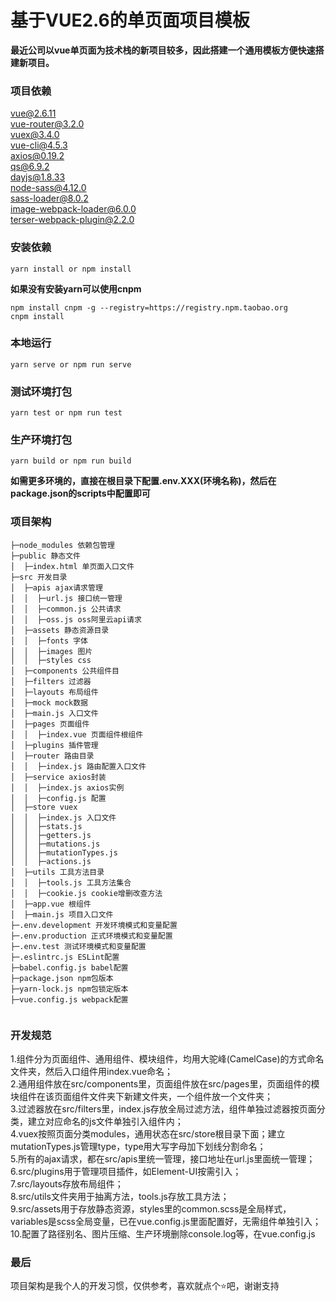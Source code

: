 # 基于VUE2.6的单页面项目模板
**最近公司以vue单页面为技术栈的新项目较多，因此搭建一个通用模板方便快速搭建新项目。**

### 项目依赖
vue@2.6.11  
vue-router@3.2.0  
vuex@3.4.0  
vue-cli@4.5.3  
axios@0.19.2  
qs@6.9.2  
dayjs@1.8.33  
node-sass@4.12.0  
sass-loader@8.0.2  
image-webpack-loader@6.0.0  
terser-webpack-plugin@2.2.0

### 安装依赖
```
yarn install or npm install
```
**如果没有安装yarn可以使用cnpm**

```
npm install cnpm -g --registry=https://registry.npm.taobao.org
cnpm install
```
### 本地运行
```
yarn serve or npm run serve
```
### 测试环境打包
```
yarn test or npm run test
```
### 生产环境打包
```
yarn build or npm run build
```
**如需更多环境的，直接在根目录下配置.env.XXX(环境名称)，然后在package.json的scripts中配置即可**

### 项目架构
```
├─node_modules 依赖包管理
├─public 静态文件
│  ├─index.html 单页面入口文件 
├─src 开发目录
│  ├─apis ajax请求管理
│  │  ├─url.js 接口统一管理   
│  │  ├─common.js 公共请求   
│  │  ├─oss.js oss阿里云api请求 
│  ├─assets 静态资源目录 
│  │  ├─fonts 字体  
│  │  ├─images 图片  
│  │  ├─styles css  
│  ├─components 公共组件目
│  ├─filters 过滤器
│  ├─layouts 布局组件
│  ├─mock mock数据
│  ├─main.js 入口文件
│  ├─pages 页面组件 
│  │  ├─index.vue 页面组件根组件
│  ├─plugins 插件管理 
│  ├─router 路由目录 
│  │  ├─index.js 路由配置入口文件
│  ├─service axios封装
│  │  ├─index.js axios实例   
│  │  ├─config.js 配置
│  ├─store vuex 
│  │  ├─index.js 入口文件
│  │  ├─stats.js
│  │  ├─getters.js
│  │  ├─mutations.js
│  │  ├─mutationTypes.js
│  │  ├─actions.js
│  ├─utils 工具方法目录
│  │  ├─tools.js 工具方法集合  
│  │  ├─cookie.js cookie增删改查方法   
│  ├─app.vue 根组件
│  ├─main.js 项目入口文件
├─.env.development 开发环境模式和变量配置
├─.env.production 正式环境模式和变量配置
├─.env.test 测试环境模式和变量配置
├─.eslintrc.js ESLint配置
├─babel.config.js babel配置
├─package.json npm包版本
├─yarn-lock.js npm包锁定版本
├─vue.config.js webpack配置
    
```

### 开发规范

1.组件分为页面组件、通用组件、模块组件，均用大驼峰(CamelCase)的方式命名文件夹，然后入口组件用index.vue命名；  
2.通用组件放在src/components里，页面组件放在src/pages里，页面组件的模块组件在该页面组件文件夹下新建文件夹，一个组件放一个文件夹；  
3.过滤器放在src/filters里，index.js存放全局过滤方法，组件单独过滤器按页面分类，建立对应命名的js文件单独引入组件内；  
4.vuex按照页面分类modules，通用状态在src/store根目录下面；建立mutationTypes.js管理type，type用大写字母加下划线分割命名；  
5.所有的ajax请求，都在src/apis里统一管理，接口地址在url.js里面统一管理；  
6.src/plugins用于管理项目插件，如Element-UI按需引入；  
7.src/layouts存放布局组件；  
8.src/utils文件夹用于抽离方法，tools.js存放工具方法；  
9.src/assets用于存放静态资源，styles里的common.scss是全局样式，variables是scss全局变量，已在vue.config.js里面配置好，无需组件单独引入；  
10.配置了路径别名、图片压缩、生产环境删除console.log等，在vue.config.js

### 最后
项目架构是我个人的开发习惯，仅供参考，喜欢就点个⭐吧，谢谢支持

